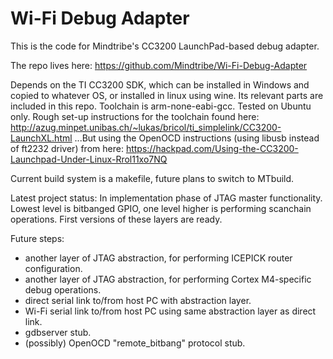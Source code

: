 # Wi-Fi Debug Adapter #

This is the code for Mindtribe's CC3200 LaunchPad-based debug adapter.

The repo lives here: https://github.com/Mindtribe/Wi-Fi-Debug-Adapter

Depends on the TI CC3200 SDK, which can be installed in Windows and copied to whatever OS, or installed in linux using wine. Its relevant parts are included in this repo.
Toolchain is arm-none-eabi-gcc. Tested on Ubuntu only. Rough set-up instructions for the toolchain found here: 
	http://azug.minpet.unibas.ch/~lukas/bricol/ti_simplelink/CC3200-LaunchXL.html
...But using the OpenOCD instructions (using libusb instead of ft2232 driver) from here: 
	https://hackpad.com/Using-the-CC3200-Launchpad-Under-Linux-Rrol11xo7NQ

Current build system is a makefile, future plans to switch to MTbuild.

Latest project status:
In implementation phase of JTAG master functionality. Lowest level is bitbanged GPIO, one level higher is performing scanchain operations. First versions of these layers are ready.

Future steps:
- another layer of JTAG abstraction, for performing ICEPICK router configuration.
- another layer of JTAG abstraction, for performing Cortex M4-specific debug operations.
- direct serial link to/from host PC with abstraction layer.
- Wi-Fi serial link to/from host PC using same abstraction layer as direct link.
- gdbserver stub.
- (possibly) OpenOCD "remote_bitbang" protocol stub.
